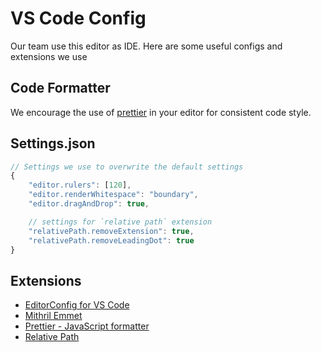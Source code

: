 # VS Code Config 

Our team use this editor as IDE. 
Here are some useful configs and extensions we use

## Code Formatter

We encourage the use of [prettier](https://github.com/prettier/prettier) in your editor for consistent code style.

## Settings.json

```javascript
// Settings we use to overwrite the default settings
{
    "editor.rulers": [120],
    "editor.renderWhitespace": "boundary",
    "editor.dragAndDrop": true,

    // settings for `relative path` extension
    "relativePath.removeExtension": true,
    "relativePath.removeLeadingDot": true
}
```

## Extensions 

* [EditorConfig for VS Code](https://marketplace.visualstudio.com/items?itemName=EditorConfig.EditorConfig)
* [Mithril Emmet](https://marketplace.visualstudio.com/items?itemName=FallenMax.mithril-emmet)
* [Prettier - JavaScript formatter](https://marketplace.visualstudio.com/items?itemName=esbenp.prettier-vscode)
* [Relative Path](https://marketplace.visualstudio.com/items?itemName=jakob101.RelativePath)
